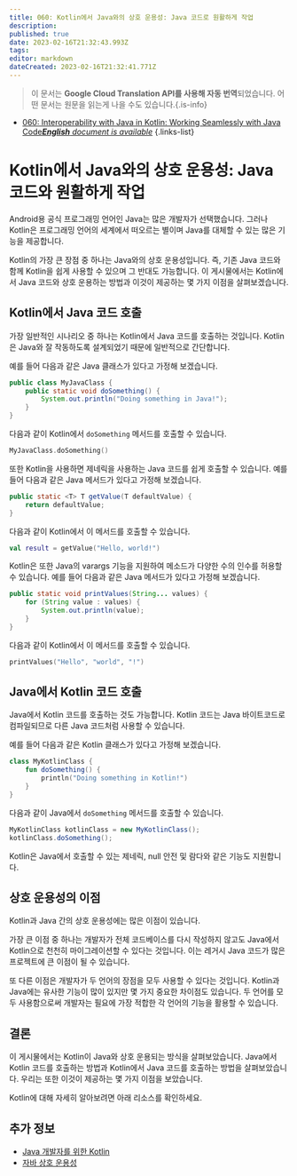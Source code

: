```yaml
---
title: 060: Kotlin에서 Java와의 상호 운용성: Java 코드로 원활하게 작업
description: 
published: true
date: 2023-02-16T21:32:43.993Z
tags: 
editor: markdown
dateCreated: 2023-02-16T21:32:41.771Z
---
```


> 이 문서는 **Google Cloud Translation API를 사용해 자동 번역**되었습니다.
어떤 문서는 원문을 읽는게 나을 수도 있습니다.{.is-info}



- [060: Interoperability with Java in Kotlin: Working Seamlessly with Java Code***English** document is available*](/en/Knowledge-base/Kotlin/Learning/060-interoperability-with-java-in-kotlin-working-seamlessly-with-java-code)
{.links-list}


# Kotlin에서 Java와의 상호 운용성: Java 코드와 원활하게 작업

Android용 공식 프로그래밍 언어인 Java는 많은 개발자가 선택했습니다. 그러나 Kotlin은 프로그래밍 언어의 세계에서 떠오르는 별이며 Java를 대체할 수 있는 많은 기능을 제공합니다.

Kotlin의 가장 큰 장점 중 하나는 Java와의 상호 운용성입니다. 즉, 기존 Java 코드와 함께 Kotlin을 쉽게 사용할 수 있으며 그 반대도 가능합니다. 이 게시물에서는 Kotlin에서 Java 코드와 상호 운용하는 방법과 이것이 제공하는 몇 가지 이점을 살펴보겠습니다.

## Kotlin에서 Java 코드 호출

가장 일반적인 시나리오 중 하나는 Kotlin에서 Java 코드를 호출하는 것입니다. Kotlin은 Java와 잘 작동하도록 설계되었기 때문에 일반적으로 간단합니다.

예를 들어 다음과 같은 Java 클래스가 있다고 가정해 보겠습니다.

```java
public class MyJavaClass {
    public static void doSomething() {
        System.out.println("Doing something in Java!");
    }
}
```

다음과 같이 Kotlin에서 `doSomething` 메서드를 호출할 수 있습니다.

```kotlin
MyJavaClass.doSomething()
```

또한 Kotlin을 사용하면 제네릭을 사용하는 Java 코드를 쉽게 호출할 수 있습니다. 예를 들어 다음과 같은 Java 메서드가 있다고 가정해 보겠습니다.

```java
public static <T> T getValue(T defaultValue) {
    return defaultValue;
}
```

다음과 같이 Kotlin에서 이 메서드를 호출할 수 있습니다.

```kotlin
val result = getValue("Hello, world!")
```

Kotlin은 또한 Java의 varargs 기능을 지원하여 메소드가 다양한 수의 인수를 허용할 수 있습니다. 예를 들어 다음과 같은 Java 메서드가 있다고 가정해 보겠습니다.

```java
public static void printValues(String... values) {
    for (String value : values) {
        System.out.println(value);
    }
}
```

다음과 같이 Kotlin에서 이 메서드를 호출할 수 있습니다.

```kotlin
printValues("Hello", "world", "!")
```

## Java에서 Kotlin 코드 호출

Java에서 Kotlin 코드를 호출하는 것도 가능합니다. Kotlin 코드는 Java 바이트코드로 컴파일되므로 다른 Java 코드처럼 사용할 수 있습니다.

예를 들어 다음과 같은 Kotlin 클래스가 있다고 가정해 보겠습니다.

```kotlin
class MyKotlinClass {
    fun doSomething() {
        println("Doing something in Kotlin!")
    }
}
```

다음과 같이 Java에서 `doSomething` 메서드를 호출할 수 있습니다.

```java
MyKotlinClass kotlinClass = new MyKotlinClass();
kotlinClass.doSomething();
```

Kotlin은 Java에서 호출할 수 있는 제네릭, null 안전 및 람다와 같은 기능도 지원합니다.

## 상호 운용성의 이점

Kotlin과 Java 간의 상호 운용성에는 많은 이점이 있습니다.

가장 큰 이점 중 하나는 개발자가 전체 코드베이스를 다시 작성하지 않고도 Java에서 Kotlin으로 천천히 마이그레이션할 수 있다는 것입니다. 이는 레거시 Java 코드가 많은 프로젝트에 큰 이점이 될 수 있습니다.

또 다른 이점은 개발자가 두 언어의 장점을 모두 사용할 수 있다는 것입니다. Kotlin과 Java에는 유사한 기능이 많이 있지만 몇 가지 중요한 차이점도 있습니다. 두 언어를 모두 사용함으로써 개발자는 필요에 가장 적합한 각 언어의 기능을 활용할 수 있습니다.

## 결론

이 게시물에서는 Kotlin이 Java와 상호 운용되는 방식을 살펴보았습니다. Java에서 Kotlin 코드를 호출하는 방법과 Kotlin에서 Java 코드를 호출하는 방법을 살펴보았습니다. 우리는 또한 이것이 제공하는 몇 가지 이점을 보았습니다.

Kotlin에 대해 자세히 알아보려면 아래 리소스를 확인하세요.

## 추가 정보

* [Java 개발자를 위한 Kotlin](https://kotlinlang.org/docs/reference/java-to-kotlin-interop.html)
* [자바 상호 운용성](https://kotlinlang.org/docs/reference/java-interop.html)